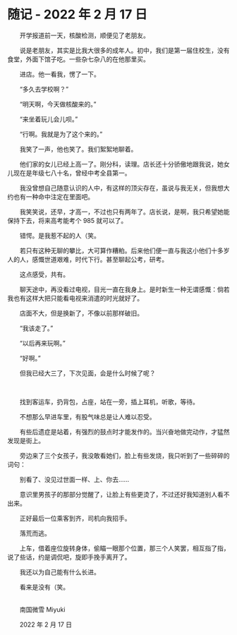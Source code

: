 # 随记 - 2022 年 2 月 17 日

　　开学报道前一天，核酸检测，顺便见了老朋友。

　　说是老朋友，其实是比我大很多的成年人。初中，我们是第一届住校生，没有食堂，外面下馆子吃。一些杂七杂八的在他那里买。

　　进店。他一看我，愣了一下。

　　“多久去学校啊？”

　　“明天啊，今天做核酸来的。”

　　“来坐着玩儿会儿呗。”

　　“行啊。我就是为了这个来的。”

　　我笑了一声，他也笑了。我们絮絮地聊着。

　　他们家的女儿已经上高一了。刚分科，读理。店长还十分骄傲地跟我说，她女儿现在是年级七八十名，曾经中考全县第一。

　　我没曾想自己随意认识的人中，有这样的顶尖存在，虽说与我无关，但我想大约也有一种命中注定在里面吧。

　　我笑笑说，还早，才高一，不过也只有两年了。店长说，是啊，我只希望她能保持下去，将来高考能考个 985 就可以了。

　　错愕。是我惹不起的人（笑。

　　若只有这种无聊的攀比，大可算作糟粕。后来他们便一直与我这小他们十多岁人的人，感慨世道艰难，时代下行。甚至聊起公考，研考。

　　这点感受，共有。

　　聊天途中，再没看过电视，目光一直在我身上。是时新生一种无谓感慨：倘若我也有这样大把只能看电视来消遣的时光就好了。

　　店面不大，但是换新了，不像以前那样破旧。

　　“我该走了。”

　　“以后再来玩啊。”

　　“好啊。”

　　但我已经大三了，下次见面，会是什么时候了呢？

<br>

　　找到客运车，扔背包，占座，站在一旁，插上耳机，听歌，等待。

　　不想那么早进车里，有股气味总是让人难以忍受。

　　有些后遗症是站着，有强烈的鼓点时才能发作的。当兴奋地做完动作，才猛然发现是街上。

　　旁边来了三个女孩子，我没敢看她们，脸上有些发烧，我只听到了一些碎碎的词句：

　　别看了、没见过世面一样、上、你去……

　　意识里男孩子的那部分觉醒了，让脸上有些更烫了，不过还好我知道别人看不出来。

　　正好最后一位乘客到齐，司机向我招手。

　　落荒而逃。

　　上车，借着座位旋转身体，偷瞄一眼那个位置，那三个人笑罢，相互指了指，说了些话，约是调侃吧，旋即手挽手离开了。

　　我还以为自己能有什么长进。

　　看来是没有（笑。

<br>
　　南国微雪 Miyuki

　　2022 年 2 月 17 日

